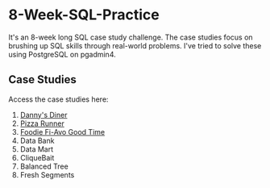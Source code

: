 # 8-Week-SQL-Practice

It's an 8-week long SQL case study challenge. The case studies focus on brushing up SQL skills through real-world problems. I've tried to solve these using PostgreSQL on pgadmin4. 

## Case Studies
Access the case studies here:

1. [Danny's Diner](https://github.com/Minautee/8-Week-SQL-Practice/tree/a8c3f2c0166642babd56a80bf6f36dcad0c598e7/Danny's%20Diner%20)
2. [Pizza Runner](https://github.com/Minautee/8-Week-SQL-Practice/tree/a8c3f2c0166642babd56a80bf6f36dcad0c598e7/Pizza%20Runner%20)
3. [Foodie Fi-Avo Good Time](https://github.com/Minautee/8-Week-SQL-Practice/tree/a8c3f2c0166642babd56a80bf6f36dcad0c598e7/Foodie%20Fi%20-%20Avo%20Good%20Time%20)
4. Data Bank
5. Data Mart
6. CliqueBait
7. Balanced Tree
8. Fresh Segments
